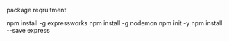 package reqruitment

npm install -g expressworks
npm install -g nodemon
npm init -y
npm install --save express
